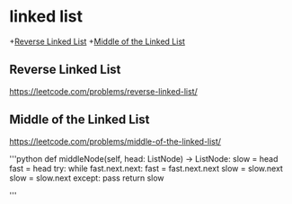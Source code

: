 # linked list
+[Reverse Linked List](#reverse-linked-list)
+[Middle of the Linked List](#middle-of-the-linked-list)


## Reverse Linked List
https://leetcode.com/problems/reverse-linked-list/

## Middle of the Linked List
https://leetcode.com/problems/middle-of-the-linked-list/

'''python
def middleNode(self, head: ListNode) -> ListNode:
        slow = head
        fast = head
        try:
            while fast.next.next:
                fast = fast.next.next
                slow = slow.next
            slow = slow.next
        except:
            pass
        return slow

'''
